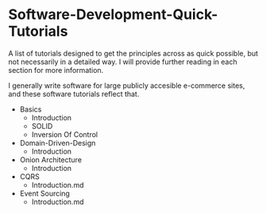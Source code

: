 # Software-Development-Quick-Tutorials
A list of tutorials designed to get the principles across as quick possible, but not necessarily in a detailed way. I will provide further reading in each section for more information.

I generally write software for large publicly accesible e-commerce sites, and these software tutorials reflect that.
* Basics
  * Introduction
  * SOLID
  * Inversion Of Control
* Domain-Driven-Design
  * Introduction
* Onion Architecture
  * Introduction
* CQRS
  * Introduction.md
* Event Sourcing
  * Introduction.md
 
